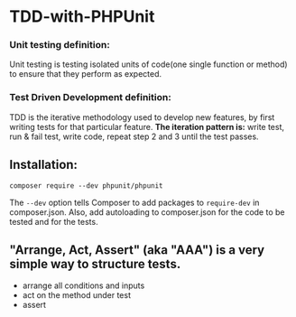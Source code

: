 # TDD-with-PHPUnit


### **Unit testing definition:**
Unit testing is testing isolated units of code(one single function or method) to ensure that they perform as expected.

### Test Driven Development definition:
TDD is the iterative methodology used to develop new features, by first writing tests for that particular feature. 
**The iteration pattern is:** write test, run & fail test, write code, repeat step 2 and 3 until the test passes.

## Installation:
    composer require --dev phpunit/phpunit
The `--dev` option tells Composer to add packages to `require-dev` in composer.json.
Also, add autoloading to composer.json for the code to be tested and for the tests. 

## "Arrange, Act, Assert" (aka "AAA") is a very simple way to structure tests.
 * arrange all conditions and inputs
 * act on the method under test
 * assert
